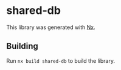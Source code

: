 # shared-db

This library was generated with [Nx](https://nx.dev).

## Building

Run `nx build shared-db` to build the library.
